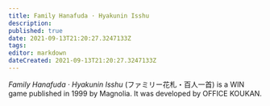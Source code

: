 ```yaml
---
title: Family Hanafuda · Hyakunin Isshu
description: 
published: true
date: 2021-09-13T21:20:27.3247133Z 
tags: 
editor: markdown
dateCreated: 2021-09-13T21:20:27.3247133Z
---
```

_Family Hanafuda · Hyakunin Isshu_ (<span lang='ja'>ファミリー花札・百人一首</span>) is a WIN game published in 1999 by Magnolia.
It was developed by OFFICE KOUKAN.
